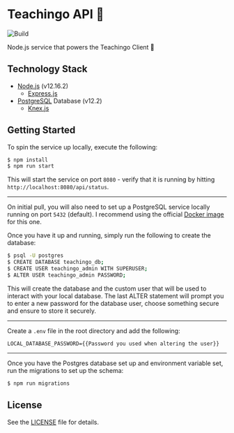 # Teachingo API 🧠

![Build](https://github.com/pmc-a/teachingo-api/workflows/Build/badge.svg)

Node.js service that powers the Teachingo Client 🚀

## Technology Stack

- [Node.js](https://nodejs.org/en/) (v12.16.2)
    - [Express.js](https://expressjs.com/)
- [PostgreSQL](https://www.postgresql.org/) Database (v12.2)
    - [Knex.js](https://knexjs.org/)

## Getting Started

To spin the service up locally, execute the following:

```bash
$ npm install
$ npm run start
```

This will start the service on port `8080` - verify that it is running by hitting `http://localhost:8080/api/status`.

---

On initial pull, you will also need to set up a PostgreSQL service locally running on port `5432` (default). I recommend using the official [Docker image](https://hub.docker.com/_/postgres) for this one.

Once you have it up and running, simply run the following to create the database:

```bash
$ psql -U postgres
$ CREATE DATABASE teachingo_db;
$ CREATE USER teachingo_admin WITH SUPERUSER;
$ ALTER USER teachingo_admin PASSWORD;
```

This will create the database and the custom user that will be used to interact with your local database. The last ALTER statement will prompt you to enter a new password for the database user, choose something secure and ensure to store it securely.

---

Create a `.env` file in the root directory and add the following:

```
LOCAL_DATABASE_PASSWORD={{Password you used when altering the user}}
```

---

Once you have the Postgres database set up and environment variable set, run the migrations to set up the schema:

```bash
$ npm run migrations
```

## License

See the [LICENSE](LICENSE) file for details.
